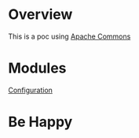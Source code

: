 # Overview

This is a poc using [Apache Commons](https://commons.apache.org/)

# Modules

[Configuration](https://github.com/larchanjo/poc-apache-commons/tree/master/configuration)

# Be Happy